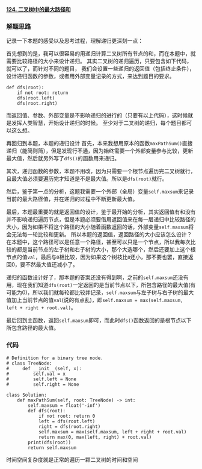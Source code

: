 **[124. 二叉树中的最大路径和](https://leetcode-cn.com/problems/binary-tree-maximum-path-sum/)**


### 解题思路
记录一下本题的感受以及思考过程，理解递归更深刻一点：

首先想到的是，我可以很容易的用递归计算二叉树所有节点的和，而在本题中，就需要比较路径的大小来设计递归。
其实二叉树的递归遍历，只要包含如下代码，就可以了，而针对不同的题目，
我们会设置一些递归的返回值（包括终止条件），设计递归函数的参数，或者用外部变量记录的方式，来达到题目的要求。

```
def dfs(root):
    if not root: return
    dfs(root.left)
    dfs(root.right)
```

而返回值、参数、外部变量是不影响递归的进行的（只要有以上代码），这时候就是发挥人类智慧，开始设计递归的时候。
至少对于二叉树的递归，每个题目都可以这么想。

再回归到本题，本题的递归设计
首先，本来我想用原本的函数`maxPathSum()`直接递归（能简则简），但是发现行不通，因为始终需要一个外部变量参与比较，更新最大值，然后就另外写了`dfs()`的函数用来递归。

其次，递归函数的参数，本题不用改，因为只需要一个根节点遍历完二叉树就行，且最大值必须要遍历完才知道是不是最大值。所以是`dfs(root)`就行。

然后，鉴于第一点的分析，这题我需要一个外部（全局）变量`self.maxsum`来记录当前的最大路径值，并在递归的过程中不断更新最大值。

最后，本题最重要的就是返回值的设计，鉴于最开始的分析，其实返回值有和没有并不影响递归遍历节点，但是本题必须要借用返回值来在每一层递归中比较路径的大小，因为如果不将这个路径的大小随着函数返回的话，外部变量`self.maxsum`将会无法每一轮比较和更新。
所以本题的返回值，返回路径的大小应该怎么设计？
在本题中，这个路径可以是任意一个路径，甚至可以只是一个节点，所以我每次比较的都是当前节点的左子树和右子树的大小，那个大选哪个，然后还要加上这个根节点的值`val`，最后与`0`相比较，因为如果这个树枝比`0`还小，那不要也罢，直接返回0，要不然最大值还减小了。

递归的函数设计好了，那本题的答案还没有得到啊，之前的`self.maxsum`还没有用，现在我们知道`dfs(root)`一定返回的是当前节点以下，所包含路径的最大值(有可能为0)，所以我们就每轮都比较并记录，`self.maxsum`与左子树与右子树的最大值加上当前节点的值`val`(说的有点乱)，即`self.maxsum = max(self.maxsum, left + right + root.val)`。

最后回到主函数，返回`self.maxsum`即可，而此时`dfs()`函数返回的是根节点以下所包含路径的最大值。



### 代码

```python3
# Definition for a binary tree node.
# class TreeNode:
#     def __init__(self, x):
#         self.val = x
#         self.left = None
#         self.right = None

class Solution:
    def maxPathSum(self, root: TreeNode) -> int:
        self.maxsum = float('-inf')
        def dfs(root):
            if not root: return 0
            left = dfs(root.left)
            right = dfs(root.right)
            self.maxsum = max(self.maxsum, left + right + root.val)
            return max(0, max(left, right) + root.val)
        print(dfs(root))
        return self.maxsum
```

时间空间复杂度就是正常的遍历一颗二叉树的时间和空间
